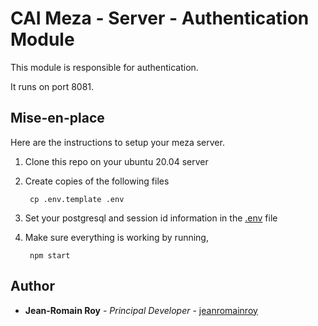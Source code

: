 # CAI Meza - Server - Authentication Module

This module is responsible for authentication.

It runs on port 8081.

## Mise-en-place

Here are the instructions to setup your meza server.

1. Clone this repo on your ubuntu 20.04 server

2. Create copies of the following files

        cp .env.template .env

3. Set your postgresql and session id information in the [.env](./.env) file

4. Make sure everything is working by running,

        npm start


## Author

* **Jean-Romain Roy** - *Principal Developer* - [jeanromainroy](https://github.com/jeanromainroy)
